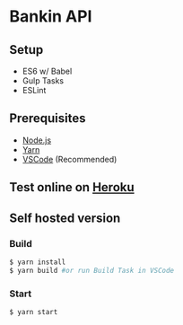 # Bankin API

## Setup
- ES6 w/ Babel
- Gulp Tasks
- ESLint

## Prerequisites
- [Node.js](https://nodejs.org/)
- [Yarn](https://yarnpkg.com/en/docs/install)
- [VSCode](https://code.visualstudio.com) (Recommended)

## Test online on [Heroku](https://bankin-ingesup.herokuapp.com)

## Self hosted version
### Build
```bash
$ yarn install
$ yarn build #or run Build Task in VSCode
```

### Start
```bash
$ yarn start
```